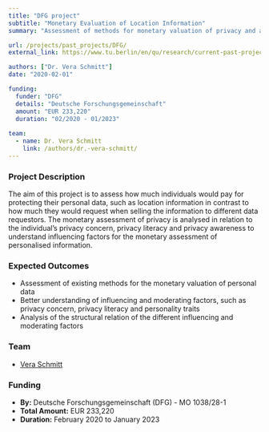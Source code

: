 ```yaml
---
title: "DFG project"
subtitle: "Monetary Evaluation of Location Information"
summary: "Assessment of methods for monetary valuation of privacy and analysis of influencing factors like privacy concern, literacy, and personality traits."

url: /projects/past_projects/DFG/
external_link: https://www.tu.berlin/en/qu/research/current-past-projects/past-projects/monetary-valuation-of-location-information

authors: ["Dr. Vera Schmitt"]
date: "2020-02-01"

funding:
  funder: "DFG"
  details: "Deutsche Forschungsgemeinschaft"
  amount: "EUR 233,220"
  duration: "02/2020 - 01/2023"
  
team:
  - name: Dr. Vera Schmitt
    link: /authors/dr.-vera-schmitt/
---
```


### Project Description

The aim of this project is to assess how much individuals would pay for protecting their personal data, such as location information in contrast to how much they would request when selling the information to different data requestors. The monetary assessment of privacy is analysed in relation to the individual’s privacy concern, privacy literacy and privacy awareness to understand influencing factors for the monetary assessment of personalised information.

### Expected Outcomes
- Assessment of existing methods for the monetary valuation of personal data 
- Better understanding of influencing and moderating factors, such as privacy concern, privacy literacy and personality traits 
- Analysis of the structural relation of the different influencing and moderating factors 

### Team
  - [Vera Schmitt](https://www.tu.berlin/en/qu/ueber-uns/team-personen/senior-researchers/dr-vera-schmitt)

### Funding
- **By:** Deutsche Forschungsgemeinschaft (DFG) - MO 1038/28-1
- **Total Amount:** EUR 233,220
- **Duration:** February 2020 to January 2023